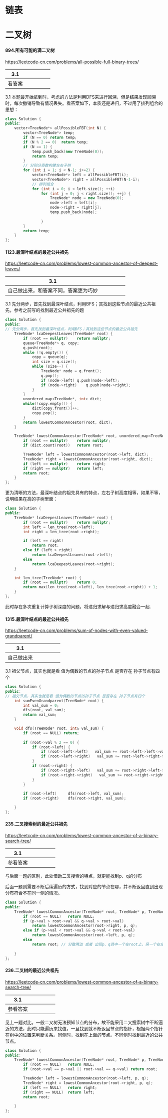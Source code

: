 # 链表



# 二叉树

#### 894.所有可能的满二叉树 

https://leetcode-cn.com/problems/all-possible-full-binary-trees/

| 3.1    |      |      |      |      |      |
| ------ | ---- | ---- | ---- | ---- | ---- |
| 看答案 |      |      |      |      |      |

3.1 本题最开始拿到时，考虑的方法是利用DFS来进行回溯，但是结果发现回溯时，每次撤销导致有情况丢失。看答案如下，本质还是递归，不过用了排列组合的思想：

```c++
class Solution {
public:
    vector<TreeNode*> allPossibleFBT(int N) {
        vector<TreeNode*> temp;
        if (N == 0) return temp;
        if (N % 2 == 0)  return temp;
        if (N == 1) {
            temp.push_back(new TreeNode(0));
            return temp;
        }
        // 分别分奇数构建左右子树
        for (int i = 1; i < N-1; i+=2) {
            vector<TreeNode*> left = allPossibleFBT(i);
            vector<TreeNode*> right = allPossibleFBT(N-1-i);
			// 排列组合
            for (int i = 0; i < left.size(); ++i)
                for (int j = 0; j < right.size(); ++j) {
                    TreeNode* node = new TreeNode(0);
                    node->left = left[i];
                    node->right = right[j];
                    temp.push_back(node);
                    
                }
        }
        return temp;
    }
};
```







#### 1123.最深叶结点的最近公共祖先

https://leetcode-cn.com/problems/lowest-common-ancestor-of-deepest-leaves/

| 3.1                                  |      |      |      |      |      |
| ------------------------------------ | ---- | ---- | ---- | ---- | ---- |
| 自己做出来，和答案不同，答案更为巧妙 |      |      |      |      |      |

3.1 先分两步，首先找到最深叶结点，利用BFS；其找到这些节点的最近公共祖先，参考之前写的找到最近公共祖先的题

```c++
class Solution {
public:
// 先分两步，首先找到最深叶结点，利用BFS；其找到这些节点的最近公共祖先
    TreeNode* lcaDeepestLeaves(TreeNode* root) {
        if (root == nullptr)    return nullptr;
        queue<TreeNode*> q, copy;
        q.push(root);
        while (!q.empty()) {
            copy = queue(q);
            int size = q.size();
            while (size--) {
                TreeNode* node = q.front();
                q.pop();
                if (node->left) q.push(node->left);
                if (node->right)    q.push(node->right);
            }
        }
        unordered_map<TreeNode*, int> dict;
        while(!copy.empty()) {
            dict[copy.front()]++;
            copy.pop();
        }
        return lowestCommonAncestor(root, dict);
    }

    TreeNode* lowestCommonAncestor(TreeNode* root, unordered_map<TreeNode*, int>& dict) {
        if (root == nullptr)    return nullptr;
        if (dict.count(root))   return root;

        TreeNode* left = lowestCommonAncestor(root->left, dict);
        TreeNode* right = lowestCommonAncestor(root->right, dict);
        if (left == nullptr)    return right;
        if (right == nullptr)   return left;
        return root;
    }
};
```

更为清晰的方法，最深叶结点的祖先具有的特点，左右子树高度相等，如果不等，说明结果在高的子树里面：

```c++
class Solution {
public:
    TreeNode* lcaDeepestLeaves(TreeNode* root) {
        if (root == nullptr)    return nullptr;
        int left = len_tree(root->left);
        int right = len_tree(root->right);

        if (left == right) 
            return root;
        else if (left > right)
            return lcaDeepestLeaves(root->left);
        else    
            return lcaDeepestLeaves(root->right);
    }

    int len_tree(TreeNode* root) {
        if (root == nullptr)    return 0;
        return max(len_tree(root->left), len_tree(root->right)) + 1;
    }
};
```

此时存在多次重复计算子树深度的问题，将递归求解与递归求高度融合一起.





#### 1315.最深叶结点的最近公共祖先

https://leetcode-cn.com/problems/sum-of-nodes-with-even-valued-grandparent/

| 3.1        |      |      |      |      |      |
| ---------- | ---- | ---- | ---- | ---- | ---- |
| 自己做出来 |      |      |      |      |      |

3.1 祖父节点，其实也就是看 值为偶数的节点的孙子节点 是否存在 孙子节点有四个

```c++
class Solution {
public:
// 祖父节点，其实也就是看 值为偶数的节点的孙子节点 是否存在 孙子节点有四个
    int sumEvenGrandparent(TreeNode* root) {
        int val_sum = 0;
        dfs(root, val_sum);
        return val_sum;
    }

    void dfs(TreeNode* root, int& val_sum) {
        if (root == NULL) return;
        
        if (root->val % 2 == 0) {
            if (root->left) {
                if (root->left->left)   val_sum += root->left->left->val;
                if (root->left->right)   val_sum += root->left->right->val;
            }
            if (root->right) {
                if (root->right->left)   val_sum += root->right->left->val;
                if (root->right->right)   val_sum += root->right->right->val;
            }   
        }
 
        if (root->left)     dfs(root->left, val_sum);
        if (root->right)    dfs(root->right, val_sum);

    }
};
```





#### 235.二叉搜索树的最近公共祖先

https://leetcode-cn.com/problems/lowest-common-ancestor-of-a-binary-search-tree/

| 3.1      |      |      |      |      |      |
| -------- | ---- | ---- | ---- | ---- | ---- |
| 参看答案 |      |      |      |      |      |

与后面一题的区别，此处借助二叉搜索的特点，就更能找到p、q的分布

后面一题则需要不断后续遍历的方式，找到对应的节点在哪，并不断返回直到出现分布符合不在同一侧的情况。

```c++
class Solution {
public:
    TreeNode* lowestCommonAncestor(TreeNode* root, TreeNode* p, TreeNode* q) {
        if (root == NULL)   return NULL;
        if (p->val > root->val && q->val > root->val)
            return lowestCommonAncestor(root->right, p, q);
        else if (p->val < root->val && q->val < root->val)
            return lowestCommonAncestor(root->left, p, q);
        else
            return root; // 分散两边 或者 出现p、q其中一个在root上，另一个在左、右子树 
        
    }
};
```



#### 236.二叉树的最近公共祖先

https://leetcode-cn.com/problems/lowest-common-ancestor-of-a-binary-search-tree/

| 3.1      |      |      |      |      |      |
| -------- | ---- | ---- | ---- | ---- | ---- |
| 参看答案 |      |      |      |      |      |

见上一题对比。一般二叉树无法预知节点的分布，故不能采用二叉搜索树中不断逼近的方法，此时只能遍历来找值，一旦找到就不断返回节点的指针，根据两个指针在树中的位置来判断关系。同侧时，找到在上面的节点。不同侧时找到最近的公共节点。

```c++
class Solution {
public:
    TreeNode* lowestCommonAncestor(TreeNode* root, TreeNode* p, TreeNode* q) {
        if (root == NULL)   return NULL;
        if (root->val == p->val || root->val == q->val) return root;

        TreeNode* left = lowestCommonAncestor(root->left, p, q);
        TreeNode* right = lowestCommonAncestor(root->right, p, q);
        if (left == NULL)   return right;
        if (right == NULL)  return left;
        return root;
        
    }
};
```

